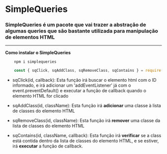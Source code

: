 # SimpleQueries

### SimpleQueries é um pacote que vai trazer a abstração de algumas queries que são bastante utilizada para manipulação de elementos HTML

---

**Como instalar o SimpleQueries**

```shell
    npm i simplequeries
```

```js
    const { sqClick, sqAddClass, sqRemoveClass, sqContains } = require('simplequeries')
```

- sqClick(id, callback): Esta função irá buscar o elemento html com o ID informado, e irá adicionar um 'addEventListener' já com o event.preventDefault() e executar a função de callback quando o elemento HTML for clicado

- sqAddClass(id, className): Esta função irá **adicionar** uma classe à lista de classes do elemento HTML

- sqRemoveClass(id, className): Esta função irá **remover** uma classe da lista de classes do elemento HTML

- sqContains(id, className, callback): Esta função irá **verificar** se a class está contida dentro da lista de classes do elemento HTML, e se estiver, irá **executar** a função de callback.